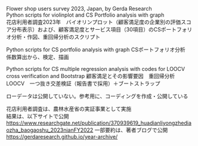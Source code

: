 Flower shop users survey 2023, Japan, by Gerda Research  
Python scripts for violinplot and CS Portfolio analysis with graph  
花店利用者調査2023年　バイオリンプロット（顧客満足度の企業別の評価スコア分布表示）および、顧客満足度とサービス項目（30項目）のCSポートフォリオ分析・作図、重回帰分析のスクリプト  

Python scripts for CS portfolio analysis with graph
CSポートフォリオ分析　係数算出から、検定、描画

Python scripts for CS multiple regression analysis
with codes for LOOCV cross verification and Bootstrap 
顧客満足とその影響要因　重回帰分析　LOOCV　一つ抜き交差検証（報告書で採用）＋ブートストラップ

ローデータは公開していない。参考用に、コーディングを作成・公開している  
 
花店利用者調査は、農林水産省の実証事業として実施  
結果は、以下サイトで公開　  https://www.researchgate.net/publication/370939619_huadianliyongzhediaozha_baogaoshu_2023nianFY2022
一部要約は、著者ブログで公開　https://gerdaresearch.github.io/year-archive/  

